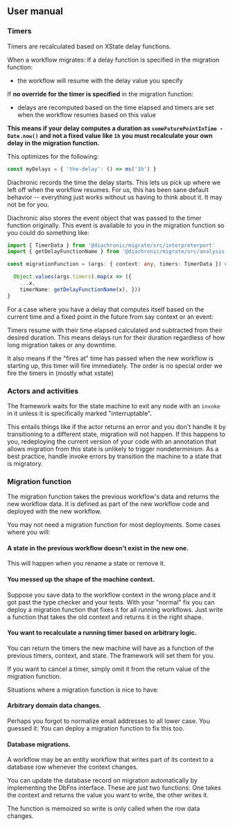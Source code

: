 ## User manual

### Timers

Timers are recalculated based on XState delay functions.

When a workflow migrates:
If a delay function is specified in the migration function:

- the workflow will resume with the delay value you specify

If **no override for the timer is specified** in the migration function:

- delays are recomputed based on the time elapsed and timers are set when the workflow resumes based on this value

**This means if your delay computes a duration as `someFuturePointInTime - Date.now()` and not a fixed
value like `1h` you must recalculate your own delay in the migration function.**

This optimizes for the following:
```typescript
const myDelays = { 'the-delay': () => ms('1h') }

```

Diachronic records the time the delay starts. This lets us pick up where we left off when the
workflow resumes. For us, this has been sane default behavior -- everything just works without us having to think
about it. It may not be for you.

Diachronic also stores the event object that was passed to the timer function originally.
This event is available to you in the migration function so you could do something like:

```typescript
import { TimerData } from '@diachronic/migrate/src/interpreterport'
import { getDelayFunctionName } from '@diachronic/migrate/src/analysis'

const migrationFunction = (args: { context: any, timers: TimerData }) => {

  Object.values(args.timers).map(x => ({ 
    ...x,
    timerName: getDelayFunctionName(x), }))
}


```


For a case where you have a 
delay that 
computes itself based on the 
current time and a fixed point in the future 
from say context or an event:

Timers resume with their time elapsed calculated and subtracted from their desired duration. This means delays
run for their duration regardless of how long migration takes or any downtime.

It also means if the "fires at" time has passed when the new workflow is starting up, this timer will fire immediately.
The order is no special order we fire the timers in (mostly what xstate)

### Actors and activities

The framework waits for the state machine to exit any node with an `invoke` in it unless it is specifically marked
"interruptable".

This entails things like if the actor returns an error and you don't handle it by transitioning to a different state,
migration will not happen. If this happens to you, redeploying the current version of your code with an
annotation that allows migration from this state is unlikely to trigger
nondeterminism. As a best practice, handle invoke errors by transition the machine to a state that is migratory.

### Migration function
The migration function takes the previous workflow's data and returns the new workflow data. It is defined as part of the new workflow code and deployed with the new workflow. 

You may not need a migration function for most deployments. Some cases where you will:

#### A state in the previous workflow doesn't exist in the new one. 
This will happen when you rename a state or remove it. 

#### You messed up the shape of the machine context. 
Suppose you save data to the workflow context in the wrong place and it got past the type checker and your tests. With your "normal" fix you can deploy a migration function that fixes it for all running workflows. Just write a function that takes the old context and returns it in the right shape. 

#### You want to recalculate a running timer based on arbitrary logic. 
You can return the timers the new machine will have as a function of the previous timers, context, and state. The framework will set them for you. 

If you want to cancel a timer, simply omit it from the return value of the migration function. 

Situations where a migration function is nice to have:

#### Arbitrary domain data changes. 
Perhaps you forgot to normalize email addresses to all lower case. You guessed it: You can deploy a migration function to fix this too. 

#### Database migrations. 
A workflow may be an entity workflow that writes part of its context to a database row whenever the context changes. 

You can update the database record on migration automatically by implementing the DbFns interface. These are just two functions: One takes the context and returns the value you want to write, the other writes it. 

The function is memoized so write is only called when the row data changes. 
